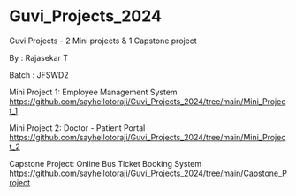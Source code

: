 # Guvi_Projects_2024
Guvi Projects - 2 Mini projects &amp; 1 Capstone project


By	: Rajasekar T

Batch 	: JFSWD2

Mini Project 1: Employee Management System
https://github.com/sayhellotoraji/Guvi_Projects_2024/tree/main/Mini_Project_1 


Mini Project 2: Doctor - Patient Portal
https://github.com/sayhellotoraji/Guvi_Projects_2024/tree/main/Mini_Project_2


Capstone Project: Online Bus Ticket Booking System
https://github.com/sayhellotoraji/Guvi_Projects_2024/tree/main/Capstone_Project
